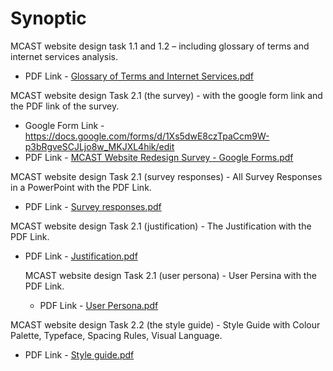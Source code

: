 # Synoptic
MCAST website design task 1.1 and 1.2 – including glossary of terms and internet services analysis.

- PDF Link - [Glossary of Terms and Internet Services.pdf](https://github.com/user-attachments/files/21167546/Glossary.of.Terms.and.Internet.Services.pdf)


MCAST website design Task 2.1 (the survey) - with the google form link and the PDF link of the survey.

- Google Form Link - https://docs.google.com/forms/d/1Xs5dwE8czTpaCcm9W-p3bRgveSCJLjo8w_MKJXL4hik/edit
- PDF Link - [MCAST Website Redesign Survey - Google Forms.pdf](https://github.com/user-attachments/files/21187003/MCAST.Website.Redesign.Survey.-.Google.Forms.pdf)


MCAST website design Task 2.1 (survey responses) - All Survey Responses in a PowerPoint with the PDF Link.

- PDF Link - [Survey responses.pdf](https://github.com/user-attachments/files/21204392/Survey.responses.pdf)


MCAST website design Task 2.1 (justification) - The Justification with the PDF Link.

- PDF Link - [Justification.pdf](https://github.com/user-attachments/files/21204409/Justification.pdf)


  MCAST website design Task 2.1 (user persona) - User Persina with the PDF Link.

  - PDF Link - [User Persona.pdf](https://github.com/user-attachments/files/21204383/User.Persona.pdf)



MCAST website design Task 2.2 (the style guide) - Style Guide with Colour Palette, Typeface, Spacing Rules, Visual Language.

- PDF Link - [Style guide.pdf](https://github.com/user-attachments/files/21196962/Style.guide.pdf)

